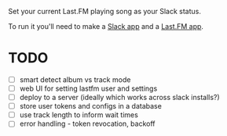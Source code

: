Set your current Last.FM playing song as your Slack status.

To run it you'll need to make a [Slack app](https://api.slack.com/apps) and a [Last.FM app](https://www.last.fm/api).

# TODO

- [ ] smart detect album vs track mode
- [ ] web UI for setting lastfm user and settings
- [ ] deploy to a server (ideally which works across slack installs?)
- [ ] store user tokens and configs in a database
- [ ] use track length to inform wait times
- [ ] error handling - token revocation, backoff
